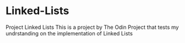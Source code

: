 # Linked-Lists
Project Linked Lists
This is a project by The Odin Project that tests my undrstanding
on the implementation of Linked Lists

